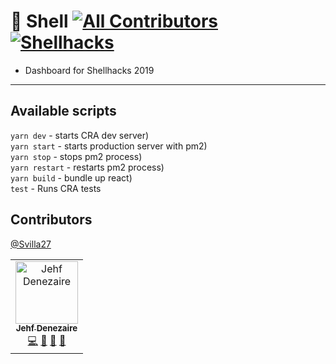 
# :shell: Shell [![All Contributors](https://img.shields.io/badge/all_contributors-1-orange.svg?style=flat-square)](#contributors-) [![Shellhacks](https://hackathon.badge.pw/shellhacks)](https://shellhacks.net)

- Dashboard for Shellhacks 2019
---
## Available scripts

`yarn dev` - starts CRA dev server)<br/>
`yarn start` - starts production server with pm2)<br/>
`yarn stop` - stops pm2 process)<br/>
`yarn restart` - restarts pm2 process)<br/>
`yarn build` - bundle up react)<br/>
`test` - Runs CRA tests

## Contributors

[@Svilla27](https://github.com/Svilla27)<br/>
<!-- ALL-CONTRIBUTORS-LIST:START - Do not remove or modify this section -->
<!-- prettier-ignore-start -->
<!-- markdownlint-disable -->
<table>
  <tr>
    <td align="center"><a href="https://upe.cs.fiu.edu"><img src="https://avatars0.githubusercontent.com/u/32716551?v=4" width="100px;" alt="Jehf Denezaire"/><br /><sub><b>Jehf Denezaire</b></sub></a><br /><a href="https://github.com/upe-fiu/Shell/commits?author=Jehfkemsy" title="Code">💻</a> <a href="https://github.com/upe-fiu/Shell/issues?q=author%3AJehfkemsy" title="Bug reports">🐛</a> <a href="#review-Jehfkemsy" title="Reviewed Pull Requests">👀</a> <a href="https://github.com/upe-fiu/Shell/commits?author=Jehfkemsy" title="Documentation">📖</a></td>
  </tr>
</table>

<!-- markdownlint-enable -->
<!-- prettier-ignore-end -->
<!-- ALL-CONTRIBUTORS-LIST:END -->
